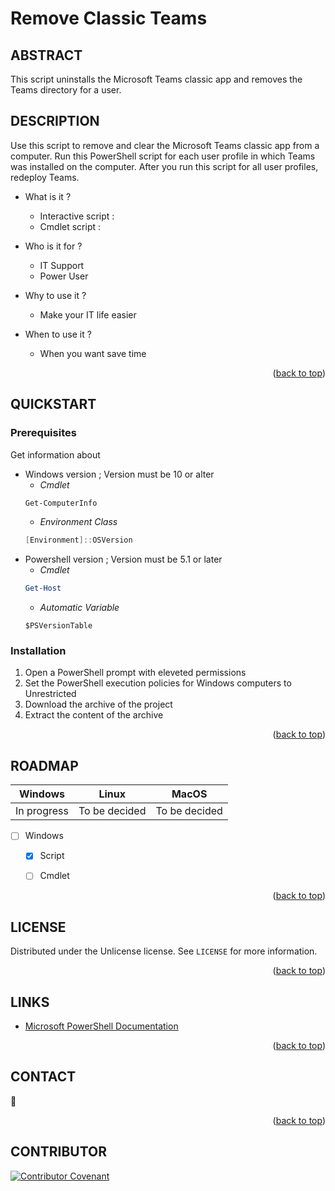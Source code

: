 <!-- Back to top link -->
<a name="readme-top"></a>

<!-- NAME -->
# Remove Classic Teams

<!-- ABSTRACT -->
## ABSTRACT 
This script uninstalls the Microsoft Teams classic app and removes the Teams directory for a user.

<!-- ABOUT THE PROJECT -->
## DESCRIPTION
Use this script to remove and clear the Microsoft Teams classic app from a computer. 
Run this PowerShell script for each user profile in which Teams was installed on the computer. 
After you run this script for all user profiles, redeploy Teams.


* What is it ?
    - Interactive script : 
    - Cmdlet script :
    
* Who is it for ?
    - IT Support
    - Power User
    
 * Why to use it ? 
    - Make your IT life easier
    
 * When to use it ?
    - When you want save time
    
 <p align="right">(<a href="#readme-top">back to top</a>)</p>
 
<!-- Getting Started -->
## QUICKSTART

### Prerequisites
Get information about
* Windows version ; Version must be 10 or alter
    * _Cmdlet_
    ```powershell
    Get-ComputerInfo
    ```
    * _Environment Class_
    ```powershell
    [Environment]::OSVersion
    ```
* Powershell version ; Version must be 5.1 or later
    * _Cmdlet_
    ```powershell
    Get-Host
    ```
    * _Automatic Variable_
    ```powershll
    $PSVersionTable
    ```
### Installation

1. Open a PowerShell prompt with eleveted permissions
2. Set the PowerShell execution policies for Windows computers to Unrestricted
3. Download the archive of the project
4. Extract the content of the archive


 <p align="right">(<a href="#readme-top">back to top</a>)</p>

<!-- ROADMAP -->
## ROADMAP

| Windows | Linux | MacOS|
| :----: | :---: | :--: |
| In progress | To be decided | To be decided |

- [ ] Windows
    - [x] Script
    - [ ] Cmdlet
   

<p align="right">(<a href="#readme-top">back to top</a>)</p>


<!-- LICENSE -->
## LICENSE

Distributed under the  Unlicense license. See `LICENSE` for more information.

<p align="right">(<a href="#readme-top">back to top</a>)</p>

<!-- ACKNOWLEDGMENTS -->
## LINKS
* [Microsoft PowerShell Documentation](https://learn.microsoft.com/en-us/powershell/)
 
<p align="right">(<a href="#readme-top">back to top</a>)</p>
 

<!-- CONTACT -->
## CONTACT

:e-mail: 

<p align="right">(<a href="#readme-top">back to top</a>)</p>

<!-- CONTRIBUTOR -->
## CONTRIBUTOR
[![Contributor Covenant](https://img.shields.io/badge/Contributor%20Covenant-2.1-4baaaa.svg)](code_of_conduct.md)

